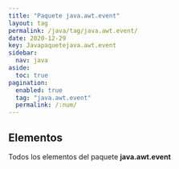 ```yaml
---
title: "Paquete java.awt.event"
layout: tag
permalink: /java/tag/java.awt.event/
date: 2020-12-29
key: Javapaquetejava.awt.event
sidebar: 
  nav: java
aside: 
  toc: true
pagination: 
  enabled: true
  tag: "java.awt.event"
  permalink: /:num/
---
```


<h2>Elementos</h2>
Todos los elementos del paquete <strong>java.awt.event</strong>
